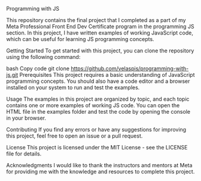 Programming with JS

This repository contains the final project that I completed as a part of my Meta Professional Front End Dev Certificate program in the programming JS section. In this project, I have written examples of working JavaScript code, which can be useful for learning JS programming concepts.

Getting Started
To get started with this project, you can clone the repository using the following command:

bash
Copy code
git clone https://github.com/velaspis/programming-with-js.git
Prerequisites
This project requires a basic understanding of JavaScript programming concepts. You should also have a code editor and a browser installed on your system to run and test the examples.

Usage
The examples in this project are organized by topic, and each topic contains one or more examples of working JS code. You can open the HTML file in the examples folder and test the code by opening the console in your browser.

Contributing
If you find any errors or have any suggestions for improving this project, feel free to open an issue or a pull request.

License
This project is licensed under the MIT License - see the LICENSE file for details.

Acknowledgments
I would like to thank the instructors and mentors at Meta for providing me with the knowledge and resources to complete this project.
